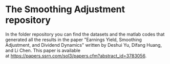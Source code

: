 # The Smoothing Adjustment repository
In the folder repository you can find the datasets and the matlab codes that generated all the results in the paper "Earnings Yield, Smoothing Adjustment, and Dividend Dynamics" written by Deshui Yu, Difang Huang, and Li Chen. This paper is available at https://papers.ssrn.com/sol3/papers.cfm?abstract_id=3783056.
